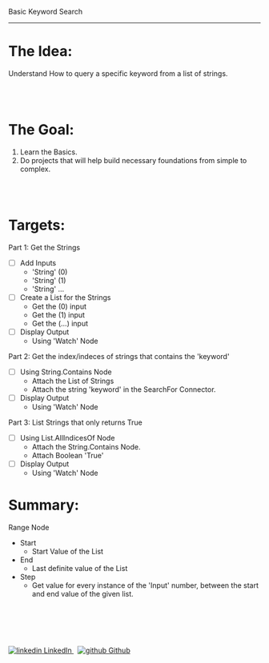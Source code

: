 Basic Keyword Search

---
# The Idea:

Understand How to query a specific keyword from a list of strings.

<br>
</br>

# The Goal:

1. Learn the Basics.
2. Do projects that will help build necessary foundations from simple to complex.

<br>
</br>

# Targets:
Part 1: Get the Strings
- [ ]  Add Inputs
    - 'String' (0)
    - 'String' (1)
    - 'String' ...
- [ ]  Create a List for the Strings
    - Get the (0) input
    - Get the (1) input
    - Get the (...) input
- [ ]  Display  Output
    - Using 'Watch' Node

Part 2: Get the index/indeces of strings that contains the 'keyword'
- [ ]  Using String.Contains Node
    - Attach the List of Strings
    - Attach the string 'keyword' in the SearchFor Connector.
- [ ]  Display  Output
    - Using 'Watch' Node

Part 3: List Strings that only returns True
- [ ]  Using List.AllIndicesOf Node
    - Attach the String.Contains Node.
    - Attach Boolean 'True'
- [ ]  Display  Output
    - Using 'Watch' Node


# Summary:
Range Node
  - Start
    - Start Value of the List
  - End
    - Last definite value of the List
  - Step
    - Get value for every instance of the 'Input' number, between the start and end value of the given list.



<br>
</br>
<br>
</br>
<p>
  <a href="https://www.linkedin.com/in/binoootuliao/" rel="nofollow noreferrer">
    <img src="https://i.stack.imgur.com/gVE0j.png" alt="linkedin"> LinkedIn
  </a> &nbsp; 
  <a href="https://github.com/melbinoooo" rel="nofollow noreferrer">
    <img src="https://i.stack.imgur.com/tskMh.png" alt="github"> Github
  </a>
</p>

